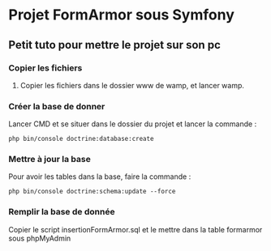 Projet FormArmor sous Symfony
========================

## Petit tuto pour mettre le projet sur son pc


### Copier les fichiers

1. Copier les fichiers dans le dossier www de wamp, et lancer wamp.

### Créer la base de donner

Lancer CMD et se situer dans le dossier du projet et lancer la commande : 

```
php bin/console doctrine:database:create
```


### Mettre à jour la base

Pour avoir les tables dans la base, faire la commande : 

```
php bin/console doctrine:schema:update --force
```

### Remplir la base de donnée 
Copier le script insertionFormArmor.sql et le mettre dans la table formarmor sous phpMyAdmin 

